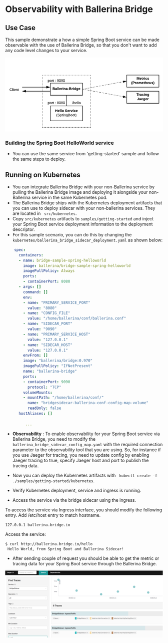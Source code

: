 # Observability with Ballerina Bridge 

## Use Case 

This sample demonstrate a how a simple Spring Boot service can be made observable with the use of Ballerina Bridge, 
so that you don't want to add any code level changes to your service.   

![Ballerina Sidecar with SpringBoot](images/observability.png "Ballerina Sidecar with SpringBoot")


### Building the Spring Boot HelloWorld service 

- You can use the same service from 'getting-started' sample and follow the same steps to deploy. 
## Running on Kubernetes  

- You can integrate Ballerina Bridge with your non-Ballerina service by pulling the Ballerina Bridge image and deploying it alongside your non-Ballerina service in the same Kubernetes pod. 
- The Ballerina Bridge ships with the Kubernetes deployment artifacts that you can use to deploy sidecar with your non-ballerina services. They are located in `` src/kubernetes``. 
- Copy ``src/kubernetes`` artifacts to `` samples/getting-started `` and inject your Spring Boot service deployment information to the deployment descriptor. 
- For this sample scenario, you can do this by changing the `` kubernetes/ballerina_bridge_sidecar_deployment.yaml `` as shown below:  

```yaml
    spec:
      containers:
      - name: bridge-sample-spring-helloworld
        image: ballerina/bridge-sample-spring-helloworld
        imagePullPolicy: Always
        ports:
        - containerPort: 8080
      - args: []
        command: []
        env:
        - name: "PRIMARY_SERVICE_PORT"
          value: "8080"
        - name: "CONFIG_FILE"
          value: "/home/ballerina/conf/ballerina.conf"
        - name: "SIDECAR_PORT"
          value: "9090"
        - name: "PRIMARY_SERVICE_HOST"
          value: "127.0.0.1"
        - name: "SIDECAR_HOST"
          value: "127.0.0.1"
        envFrom: []
        image: "ballerina/bridge:0.970"
        imagePullPolicy: "IfNotPresent"
        name: "ballerina-bridge"
        ports:
        - containerPort: 9090
          protocol: "TCP"
        volumeMounts:
        - mountPath: "/home/ballerina/conf/"
          name: "bridgesidecar-ballerina-conf-config-map-volume"
          readOnly: false
      hostAliases: []
         
         ... 
```

- **Observability** : To enable observability for your Spring Boot service via Ballerina Bridge, you need to modify the `` ballerina_bridge_sidecar_config_map.yaml``
with the required connection parameter to the observability tool that you are using. 
So, for instance if you use Jaeger for tracing, you need to update config by enabling Jaeger tracing to true, specify Jaeger host and port to publish the tracing data. 

- Now you can deploy the Kubernetes artifacts with `` kubectl create -f ./samples/getting-started/kubernetes``. 

- Verify Kubernetes deployment, service and ingress is running. 

- Access the service via the bridge sidecar using the ingress. 

To access the service via Ingress interface, you should modify the following entry. 
Add /etc/host entry to match hostname. 
```
127.0.0.1 ballerina.bridge.io

``` 
Access the service: 

```
$ curl http://ballerina.bridge.io/hello
 Hello World, from Spring Boot and Ballerina Sidecar!
```

- After sending couple of request you should be able to get the metric or tracing data for your Spring Boot service through the Ballerina Bridge.   


![Jaeger Tracing](images/jaeger_ui.png "Ballerina Bridge with Jaeger")

